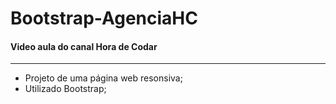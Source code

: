 # Bootstrap-AgenciaHC
#### Video aula do canal Hora de Codar
---
* Projeto de uma página web resonsiva;
* Utilizado Bootstrap;
